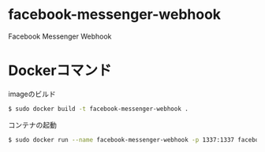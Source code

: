 # facebook-messenger-webhook
Facebook Messenger Webhook

# Dockerコマンド

imageのビルド

```sh
$ sudo docker build -t facebook-messenger-webhook .
```

コンテナの起動

```sh
$ sudo docker run --name facebook-messenger-webhook -p 1337:1337 facebook-messenger-webhook
```
